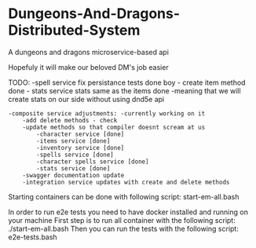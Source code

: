# Dungeons-And-Dragons-Distributed-System
A dungeons and dragons microservice-based api 

Hopefuly it will make our beloved DM's job easier


TODO: 
    -spell service fix persistance tests done boy
    - create item method done 
    - stats service stats same as the items done
        -meaning that we will create stats on our side without using dnd5e api

    -composite service adjustments: -currently working on it
        -add delete methods - check
        -update methods so that compiler doesnt scream at us
            -character service [done] 
            -items service [done]
            -inventory service [done]
            -spells service [done]
            -character spells service [done]
            -stats service [done]
        -swagger documentation update
        -integration service updates with create and delete methods
                


Starting containers can be done with following script: start-em-all.bash

In order to run e2e tests you need to have docker installed and running on your machine
First step is to run all container with the following script: ./start-em-all.bash
Then you can run the tests with the following script: e2e-tests.bash